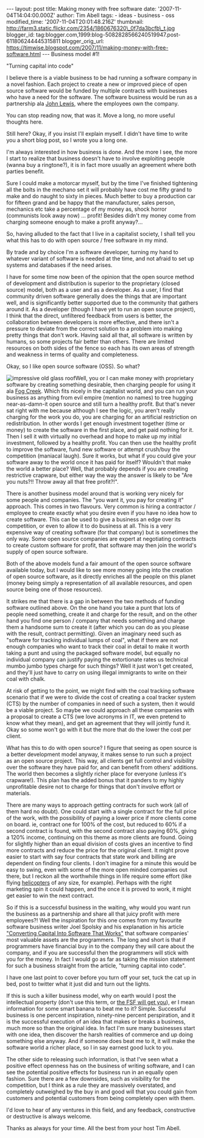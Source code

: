 \--- layout: post title: Making money with free software date: '2007-11-04T14:04:00.000Z' author: Tim Abell tags: - ideas - business - oss modified\_time: '2007-11-04T20:01:48.216Z' thumbnail: http://farm3.static.flickr.com/2354/1860676320\_0f7da3bcfb\_t.jpg blogger\_id: tag:blogger.com,1999:blog-5082828566240519947.post-611806244445315811 blogger\_orig\_url: https://timwise.blogspot.com/2007/11/making-money-with-free-software.html --- Business model #1!  
  
"Turning capital into code"  
  
I believe there is a viable business to be had running a software company in a novel fashion. Each project to create a new or improved piece of open source software would be funded by multiple contracts with businesses who have a need for the software. The software business would be run as a partnership ala [John Lewis](http://en.wikipedia.org/wiki/John_Lewis_Partnership), where the employees own the company.  
  
You can stop reading now, that was it. Move a long, no more useful thoughts here.  
  
Still here? Okay, if you insist I'll explain myself. I didn't have time to write you a short blog post, so I wrote you a long one.  
  
I'm always interested in how business is done. And the more I see, the more I start to realize that business doesn't have to involve exploiting people (wanna buy a ringtone?), it is in fact more usually an agreement where both parties benefit.  
  
Sure I could make a motorcar myself, but by the time I've finished tightening all the bolts in the mechano set it will probably have cost me fifty grand to make and do naught to sixty in pieces. Much better to buy a production car for fifteen grand and be happy that the manufacturer, sales person, mechanics etc take a percentage of my money as, shock horror (communists look away now) ... profit! Besides didn't my money come from charging someone enough to make a profit anyway?...  
  
So, having alluded to the fact that I live in a capitalist society, I shall tell you what this has to do with open source / free software in my mind.  
  
By trade and by choice I'm a software developer, turning my hand to whatever variant of software is needed at the time, and not afraid to set up systems and databases if the need arises.  
  
I have for some time now been of the opinion that the open source method of development and distribution is superior to the proprietary (closed source) model, both as a user and as a developer. As a user, I find that community driven software generally does the things that are important well, and is significantly better supported due to the community that gathers around it. As a developer (though I have yet to run an open source project), I think that the direct, unfiltered feedback from users is better, the collaboration between developers is more effective, and there isn't a pressure to deviate from the correct solution to a problem into making pretty things that don't work. Having said all that, all software is written by humans, so some projects fair better than others. There are limited resources on both sides of the fence so each has its own areas of strength and weakness in terms of quality and completeness.  
  
Okay, so I like open source software (OSS). So what?  
  
![impressive old glass roof](http://farm3.static.flickr.com/2354/1860676320_0f7da3bcfb_m.jpg)Well, you or I can make money with proprietary software by creating something desirable, then charging people for using it ala [Fog Creek](http://www.joelonsoftware.com/articles/CamelsandRubberDuckies.html). Which fits nicely in the capitalist world, and you can run your business as anything from evil empire (mention no names) to tree hugging near-as-damn-it open source and still turn a healthy profit. But that's never sat right with me because although I see the logic, you aren't really charging for the work you do, you are charging for an artificial restriction on redistribution. In other words I get enough investment together (time or money) to create the software in the first place, and get paid nothing for it. Then I sell it with virtually no overhead and hope to make up my initial investment, followed by a healthy profit. You can then use the healthy profit to improve the software, fund new software or attempt crush/buy the competition (maniacal laugh). Sure it works, but what if you could give your software away to the world once it has paid for itself? Wouldn't that make the world a better place? Well, that probably depends if you are creating restrictive crapware, but either way the way the answer is likely to be "Are you nuts?!! Throw away all that free profit?!".  
  
There is another business model around that is working very nicely for some people and companies. The "you want it, you pay for creating it" approach. This comes in two flavours. Very common is hiring a contractor / employee to create exactly what you desire even if you have no idea how to create software. This can be used to give a business an edge over its competition, or even to allow it to do business at all. This is a very expensive way of creating software (for that company) but is sometimes the only way. Some open source companies are expert at negotiating contracts to create custom software for profit, that software may then join the world's supply of open source software.  
  
Both of the above models fund a fair amount of the open source software available today, but I would like to see more money going into the creation of open source software, as it directly enriches all the people on this planet (money being simply a representation of all available resources, and open source being one of those resources).  
  
It strikes me that there is a gap in between the two methods of funding software outlined above. On the one hand you take a punt that lots of people need something, create it and charge for the result, and on the other hand you find one person / company that needs something and charge them a handsome sum to create it (after which you can do as you please with the result, contract permitting). Given an imaginary need such as "software for tracking individual lumps of coal", what if there are not enough companies who want to track their coal in detail to make it worth taking a punt and using the packaged software model, but equally no individual company can justify paying the extortionate rates us technical mumbo jumbo types charge for such things? Well it just won't get created, and they'll just have to carry on using illegal immigrants to write on their coal with chalk.  
  
At risk of getting to the point, we might find with the coal tracking software scenario that if we were to divide the cost of creating a coal tracker system (CTS) by the number of companies in need of such a system, then it would be a viable project. So maybe we could approach all these companies with a proposal to create a CTS (we love acronyms in IT, we even pretend to know what they mean), and get an agreement that they will jointly fund it. Okay so some won't go with it but the more that do the lower the cost per client.  
  
What has this to do with open source? I figure that seeing as open source is a better development model anyway, it makes sense to run such a project as an open source project. This way, all clients get full control and visibility over the software they have paid for, and can benefit from others' additions. The world then becomes a slightly richer place for everyone (unless it's crapware!). This plan has the added bonus that it panders to my highly unprofitable desire not to charge for things that don't involve effort or materials.  
  
There are many ways to approach getting contracts for such work (all of them hard no doubt). One could start with a single contract for the full price of the work, with the possibility of paying a lower price if more clients come on board. ie, contract one for 100% of the cost, but reduced to 60% if a second contract is found, with the second contract also paying 60%, giving a 120% income, continuing on this theme as more clients are found. Going for slightly higher than an equal division of costs gives an incentive to find more contracts and reduce the price for the original client. It might prove easier to start with say four contracts that state work and billing are dependent on finding four clients. I don't imagine for a minute this would be easy to swing, even with some of the more open minded companies out there, but I reckon all the worthwhile things in life require some effort (like flying [helicopters](http://www.buzzflyer.co.uk/Sub-Micro-RC-Helicopters/Walkera-5-6-Genius/p-97-523/) of any size, for example). Perhaps with the right marketing spin it could happen, and the once it is proved to work, it might get easier to win the next contract.  
  
So if this is a successful business in the waiting, why would you want run the business as a partnership and share all that juicy profit with mere employees?! Well the inspiration for this one comes from my favourite software business writer Joel Spolsky and his explanation in his article ["Converting Capital Into Software That Works"](http://www.joelonsoftware.com/articles/fog0000000074.html) that software companies' most valuable assets are the programmers. The long and short is that if programmers have financial buy in to the company they will care about the company, and if you are successful then the programmers will stick with you for the money. In fact I would go as far as taking the mission statement for such a business straight from the article, "turning capital into code".  
  
I have one last point to cover before you turn off your set, tuck the cat up in bed, post to twitter what it just did and turn out the lights.  
  
If this is such a killer business model, why on earth would I post the intellectual property (don't use this term, or [the FSF will get you](http://www.fsf.org/licensing/essays/not-ipr.xhtml)), er I mean information for some smart banana to beat me to it? Simple. Successful business is one percent inspiration, ninety-nine percent perspiration, and it is the successful execution of an idea that makes or breaks a business, much more so than the original idea. In fact I'm sure many businesses start with one idea, then discover the harsh realities of commerce and up doing something else anyway. And if someone does beat me to it, it will make the software world a richer place, so I in say earnest good luck to you.  
  
The other side to releasing such information, is that I've seen what a positive effect openness has on the business of writing software, and I can see the potential positive effects for business run in an equally open fashion. Sure there are a few downsides, such as visibility for the competition, but I think as a rule they are massively overstated, and completely outweighed by the buy in and good will that you could gain from customers and potential customers from being completely open with them.  
  
I'd love to hear of any ventures in this field, and any feedback, constructive or destructive is always welcome.  
  
Thanks as always for your time. All the best from your host Tim Abell.